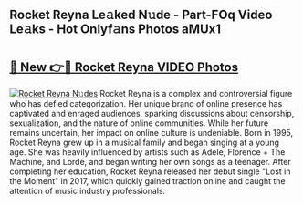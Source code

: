 ## Rocket Reyna Le𝚊ked N𝚞de - Part-FOq Video Le𝚊ks - Hot Onlyf𝚊ns Photos aMUx1

# <h2><a href="http://ab14020.deff.icu/?id=Rocket+Reyna">🔗 New 👉🔴 Rocket Reyna VIDEO Photos</a></h2>

[![Rocket Reyna N𝚞des](https://i.imgur.com/rIISA9y.gif)](http://ab14020.deff.icu/?id=Rocket+Reyna)
Rocket Reyna is a complex and controversial figure who has defied categorization. Her unique brand of online presence has captivated and enraged audiences, sparking discussions about censorship, sexualization, and the nature of online communities. While her future remains uncertain, her impact on online culture is undeniable. Born in 1995, Rocket Reyna grew up in a musical family and began singing at a young age. She was heavily influenced by artists such as Adele, Florence + The Machine, and Lorde, and began writing her own songs as a teenager. After completing her education, Rocket Reyna released her debut single "Lost in the Moment" in 2017, which quickly gained traction online and caught the attention of music industry professionals.
